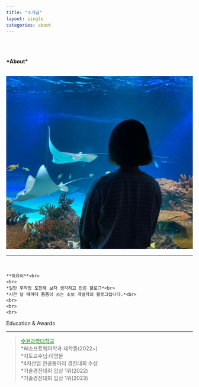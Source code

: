 ```yaml
---
title: "소개글"
layout: single
categories: about
---
```

<span style="font-size:100%; font-weight:bold">
<br><br><br> *About*
</span>
<br>
<br>

![Alt text](/assets/img/me.jpg)
<br>
___
<br>


```
**최유이**<br>
<br>
*일단 무작정 도전해 보자 생각하고 만든 블로그*<br>
*시간 날 때마다 틈틈이 쓰는 초보 개발자의 블로그입니다.*<br>
<br>
<br>
<br>
```


Education & Awards
* * *


><u><span style="color:green">수원과학대학교</span></u><br> 
  >*AI소프트웨어학과 재학중(2022~)<br> 
  >*지도교수님:이명문<br>
  *4차산업 전공동아리 경진대회 수상<br>
  *기술경진대회 입상 1위(2022)<br>
  *기술경진대회 입상 1위(2023)<br>



